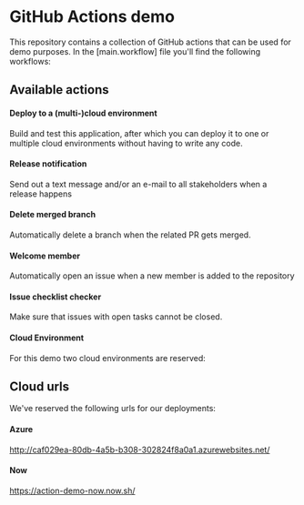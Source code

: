 # GitHub Actions demo

This repository contains a collection of GitHub actions that can be used for demo purposes. In the [main.workflow] file you'll find the following workflows:

## Available actions
#### Deploy to a (multi-)cloud environment
Build and test this application, after which you can deploy it to one or multiple cloud environments without having to write any code.

#### Release notification
Send out a text message and/or an e-mail to all stakeholders when a release happens
  
#### Delete merged branch
Automatically delete a branch when the related PR gets merged.
  
#### Welcome member
Automatically open an issue when a new member is added to the repository
  
#### Issue checklist checker
Make sure that issues with open tasks cannot be closed.

#### Cloud Environment
For this demo two cloud environments are reserved:

## Cloud urls
We've reserved the following urls for our deployments: 

#### Azure
http://caf029ea-80db-4a5b-b308-302824f8a0a1.azurewebsites.net/

#### Now
https://action-demo-now.now.sh/
